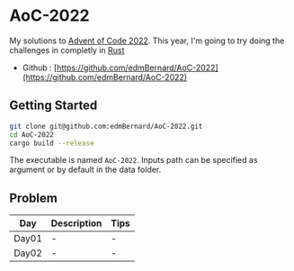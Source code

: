 # AoC-2022

My solutions to [Advent of Code 2022](https://adventofcode.com/). This year, I'm going to try doing the challenges in completly in [Rust](https://www.rust-lang.org/)

- Github : [https://github.com/edmBernard/AoC-2022](https://github.com/edmBernard/AoC-2022)

## Getting Started

```bash
git clone git@github.com:edmBernard/AoC-2022.git
cd AoC-2022
cargo build --release
```

The executable is named `AoC-2022`. Inputs path can be specified as argument or by default in the data folder.

## Problem

| Day | Description | Tips |
|--|--|--|
| Day01 | - | - |
| Day02 | - | - |
